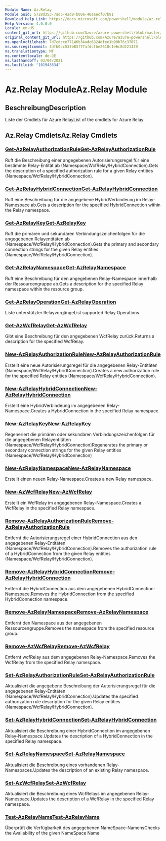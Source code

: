 ```yaml
---
Module Name: Az.Relay
Module Guid: 5728d353-7ad5-42d8-b00a-46aaecf07b91
Download Help Link: https://docs.microsoft.com/powershell/module/az.relay
Help Version: 4.0.0.0
Locale: en-US
content_git_url: https://github.com/Azure/azure-powershell/blob/master/src/Relay/Relay/help/Az.Relay.md
original_content_git_url: https://github.com/Azure/azure-powershell/blob/master/src/Relay/Relay/help/Az.Relay.md
ms.openlocfilehash: 7d7cdcce77146b34adc6824dfee1b99b76c37871
ms.sourcegitcommit: 4dfb0cc533b83f77afdcfbe2618c1e6c8d221330
ms.translationtype: MT
ms.contentlocale: de-DE
ms.lasthandoff: 03/04/2021
ms.locfileid: "101943834"
---
```

# <span data-ttu-id="b34c7-101">Az.Relay Module</span><span class="sxs-lookup"><span data-stu-id="b34c7-101">Az.Relay Module</span></span>
## <span data-ttu-id="b34c7-102">Beschreibung</span><span class="sxs-lookup"><span data-stu-id="b34c7-102">Description</span></span>
<span data-ttu-id="b34c7-103">Liste der Cmdlets für Azure Relay</span><span class="sxs-lookup"><span data-stu-id="b34c7-103">List of the cmdlets for Azure Relay</span></span>

## <span data-ttu-id="b34c7-104">Az.Relay Cmdlets</span><span class="sxs-lookup"><span data-stu-id="b34c7-104">Az.Relay Cmdlets</span></span>
### [<span data-ttu-id="b34c7-105">Get-AzRelayAuthorizationRule</span><span class="sxs-lookup"><span data-stu-id="b34c7-105">Get-AzRelayAuthorizationRule</span></span>](Get-AzRelayAuthorizationRule.md)
<span data-ttu-id="b34c7-106">Ruft die Beschreibung einer angegebenen Autorisierungsregel für eine bestimmte Relay-Entität ab (Namespace/WcfRelay/HybridConnection).</span><span class="sxs-lookup"><span data-stu-id="b34c7-106">Gets the description of a specified authorization rule for a given Relay entities (Namespace/WcfRelay/HybridConnection).</span></span>

### [<span data-ttu-id="b34c7-107">Get-AzRelayHybridConnection</span><span class="sxs-lookup"><span data-stu-id="b34c7-107">Get-AzRelayHybridConnection</span></span>](Get-AzRelayHybridConnection.md)
<span data-ttu-id="b34c7-108">Ruft eine Beschreibung für die angegebene HybridVerbindeung im Relay-Namespace ab.</span><span class="sxs-lookup"><span data-stu-id="b34c7-108">Gets a description for the specified HybridConnection within the Relay namespace.</span></span>

### [<span data-ttu-id="b34c7-109">Get-AzRelayKey</span><span class="sxs-lookup"><span data-stu-id="b34c7-109">Get-AzRelayKey</span></span>](Get-AzRelayKey.md)
<span data-ttu-id="b34c7-110">Ruft die primären und sekundären Verbindungszeichenfolgen für die angegebenen Relayentitäten ab (Namespace/WcfRelay/HybridConnection).</span><span class="sxs-lookup"><span data-stu-id="b34c7-110">Gets the primary and secondary connection strings for the given Relay entities (Namespace/WcfRelay/HybridConnection).</span></span>

### [<span data-ttu-id="b34c7-111">Get-AzRelayNamespace</span><span class="sxs-lookup"><span data-stu-id="b34c7-111">Get-AzRelayNamespace</span></span>](Get-AzRelayNamespace.md)
<span data-ttu-id="b34c7-112">Ruft eine Beschreibung für den angegebenen Relay-Namespace innerhalb der Ressourcengruppe ab.</span><span class="sxs-lookup"><span data-stu-id="b34c7-112">Gets a description for the specified Relay namespace within the resource group.</span></span>

### [<span data-ttu-id="b34c7-113">Get-AzRelayOperation</span><span class="sxs-lookup"><span data-stu-id="b34c7-113">Get-AzRelayOperation</span></span>](Get-AzRelayOperation.md)
<span data-ttu-id="b34c7-114">Liste unterstützter Relayvorgänge</span><span class="sxs-lookup"><span data-stu-id="b34c7-114">List supported Relay Operations</span></span>

### [<span data-ttu-id="b34c7-115">Get-AzWcfRelay</span><span class="sxs-lookup"><span data-stu-id="b34c7-115">Get-AzWcfRelay</span></span>](Get-AzWcfRelay.md)
<span data-ttu-id="b34c7-116">Gibt eine Beschreibung für den angegebenen WcfRelay zurück.</span><span class="sxs-lookup"><span data-stu-id="b34c7-116">Returns a description for the specified WcfRelay.</span></span>

### [<span data-ttu-id="b34c7-117">New-AzRelayAuthorizationRule</span><span class="sxs-lookup"><span data-stu-id="b34c7-117">New-AzRelayAuthorizationRule</span></span>](New-AzRelayAuthorizationRule.md)
<span data-ttu-id="b34c7-118">Erstellt eine neue Autorisierungsregel für die angegebenen Relay-Entitäten (Namespace/WcfRelay/HybridConnection).</span><span class="sxs-lookup"><span data-stu-id="b34c7-118">Creates a new authorization rule for the specified Relay entities (Namespace/WcfRelay/HybridConnection).</span></span>

### [<span data-ttu-id="b34c7-119">New-AzRelayHybridConnection</span><span class="sxs-lookup"><span data-stu-id="b34c7-119">New-AzRelayHybridConnection</span></span>](New-AzRelayHybridConnection.md)
<span data-ttu-id="b34c7-120">Erstellt eine HybridVerbindeung im angegebenen Relay-Namespace.</span><span class="sxs-lookup"><span data-stu-id="b34c7-120">Creates a HybridConnection in the specified Relay namespace.</span></span>

### [<span data-ttu-id="b34c7-121">New-AzRelayKey</span><span class="sxs-lookup"><span data-stu-id="b34c7-121">New-AzRelayKey</span></span>](New-AzRelayKey.md)
<span data-ttu-id="b34c7-122">Regeneriert die primären oder sekundären Verbindungszeichenfolgen für die angegebenen Relayentitäten (Namespace/WcfRelay/HybridConnection)</span><span class="sxs-lookup"><span data-stu-id="b34c7-122">Regenerates the primary or secondary connection strings for the given Relay entities (Namespace/WcfRelay/HybridConnection)</span></span>

### [<span data-ttu-id="b34c7-123">New-AzRelayNamespace</span><span class="sxs-lookup"><span data-stu-id="b34c7-123">New-AzRelayNamespace</span></span>](New-AzRelayNamespace.md)
<span data-ttu-id="b34c7-124">Erstellt einen neuen Relay-Namespace.</span><span class="sxs-lookup"><span data-stu-id="b34c7-124">Creates a new Relay namespace.</span></span>

### [<span data-ttu-id="b34c7-125">New-AzWcfRelay</span><span class="sxs-lookup"><span data-stu-id="b34c7-125">New-AzWcfRelay</span></span>](New-AzWcfRelay.md)
<span data-ttu-id="b34c7-126">Erstellt ein WcfRelay im angegebenen Relay-Namespace.</span><span class="sxs-lookup"><span data-stu-id="b34c7-126">Creates a WcfRelay in the specified Relay namespace.</span></span>

### [<span data-ttu-id="b34c7-127">Remove-AzRelayAuthorizationRule</span><span class="sxs-lookup"><span data-stu-id="b34c7-127">Remove-AzRelayAuthorizationRule</span></span>](Remove-AzRelayAuthorizationRule.md)
<span data-ttu-id="b34c7-128">Entfernt die Autorisierungsregel einer HybridConnection aus den angegebenen Relay-Entitäten (Namespace/WcfRelay/HybridConnection).</span><span class="sxs-lookup"><span data-stu-id="b34c7-128">Removes the authorization rule of a HybridConnection from the given Relay entities (Namespace/WcfRelay/HybridConnection).</span></span>

### [<span data-ttu-id="b34c7-129">Remove-AzRelayHybridConnection</span><span class="sxs-lookup"><span data-stu-id="b34c7-129">Remove-AzRelayHybridConnection</span></span>](Remove-AzRelayHybridConnection.md)
<span data-ttu-id="b34c7-130">Entfernt die HybridConnection aus dem angegebenen HybridConnection-Namespace.</span><span class="sxs-lookup"><span data-stu-id="b34c7-130">Removes the HybridConnection from the specified HybridConnection namespace.</span></span>

### [<span data-ttu-id="b34c7-131">Remove-AzRelayNamespace</span><span class="sxs-lookup"><span data-stu-id="b34c7-131">Remove-AzRelayNamespace</span></span>](Remove-AzRelayNamespace.md)
<span data-ttu-id="b34c7-132">Entfernt den Namespace aus der angegebenen Ressourcengruppe.</span><span class="sxs-lookup"><span data-stu-id="b34c7-132">Removes the namespace from the specified resource group.</span></span> 

### [<span data-ttu-id="b34c7-133">Remove-AzWcfRelay</span><span class="sxs-lookup"><span data-stu-id="b34c7-133">Remove-AzWcfRelay</span></span>](Remove-AzWcfRelay.md)
<span data-ttu-id="b34c7-134">Entfernt wcfRelay aus dem angegebenen Relay-Namespace.</span><span class="sxs-lookup"><span data-stu-id="b34c7-134">Removes the WcfRelay from the specified Relay namespace.</span></span>

### [<span data-ttu-id="b34c7-135">Set-AzRelayAuthorizationRule</span><span class="sxs-lookup"><span data-stu-id="b34c7-135">Set-AzRelayAuthorizationRule</span></span>](Set-AzRelayAuthorizationRule.md)
<span data-ttu-id="b34c7-136">Aktualisiert die angegebene Beschreibung der Autorisierungsregel für die angegebenen Relay-Entitäten (Namespace/WcfRelay/HybridConnection).</span><span class="sxs-lookup"><span data-stu-id="b34c7-136">Updates the specified authorization rule description for the given Relay entities (Namespace/WcfRelay/HybridConnection).</span></span>

### [<span data-ttu-id="b34c7-137">Set-AzRelayHybridConnection</span><span class="sxs-lookup"><span data-stu-id="b34c7-137">Set-AzRelayHybridConnection</span></span>](Set-AzRelayHybridConnection.md)
<span data-ttu-id="b34c7-138">Aktualisiert die Beschreibung einer HybridConnection im angegebenen Relay-Namespace.</span><span class="sxs-lookup"><span data-stu-id="b34c7-138">Updates the description of a HybridConnection in the specified Relay namespace.</span></span>

### [<span data-ttu-id="b34c7-139">Set-AzRelayNamespace</span><span class="sxs-lookup"><span data-stu-id="b34c7-139">Set-AzRelayNamespace</span></span>](Set-AzRelayNamespace.md)
<span data-ttu-id="b34c7-140">Aktualisiert die Beschreibung eines vorhandenen Relay-Namespaces.</span><span class="sxs-lookup"><span data-stu-id="b34c7-140">Updates the description of an existing Relay namespace.</span></span>

### [<span data-ttu-id="b34c7-141">Set-AzWcfRelay</span><span class="sxs-lookup"><span data-stu-id="b34c7-141">Set-AzWcfRelay</span></span>](Set-AzWcfRelay.md)
<span data-ttu-id="b34c7-142">Aktualisiert die Beschreibung eines WcfRelays im angegebenen Relay-Namespace.</span><span class="sxs-lookup"><span data-stu-id="b34c7-142">Updates the description of a WcfRelay in the specified Relay namespace.</span></span>

### [<span data-ttu-id="b34c7-143">Test-AzRelayName</span><span class="sxs-lookup"><span data-stu-id="b34c7-143">Test-AzRelayName</span></span>](Test-AzRelayName.md)
<span data-ttu-id="b34c7-144">Überprüft die Verfügbarkeit des angegebenen NameSpace-Namens</span><span class="sxs-lookup"><span data-stu-id="b34c7-144">Checks the Availability of the given NameSpace Name</span></span>

